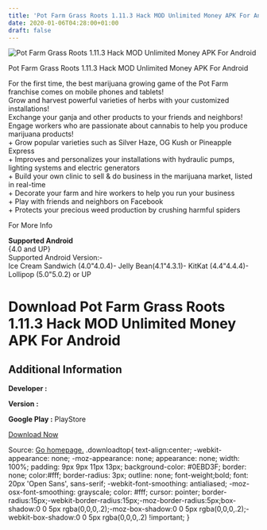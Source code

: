 ```yaml
---
title: 'Pot Farm Grass Roots 1.11.3 Hack MOD Unlimited Money APK For Android'
date: 2020-01-06T04:28:00+01:00
draft: false
---
```


![Pot Farm Grass Roots 1.11.3 Hack MOD Unlimited Money APK For Android](https://i0.wp.com/apkhome.net/wp-content/uploads/2016/11/Pot-Farm-Grass-Roots-1.11.3.png "Pot Farm Grass Roots 1.11.3 Hack MOD Unlimited Money APK For Android")

  

Pot Farm Grass Roots 1.11.3 Hack MOD Unlimited Money APK For Android

For the first time, the best marijuana growing game of the Pot Farm franchise comes on mobile phones and tablets!  
Grow and harvest powerful varieties of herbs with your customized installations!  
Exchange your ganja and other products to your friends and neighbors!  
Engage workers who are passionate about cannabis to help you produce marijuana products!  
\+ Grow popular varieties such as Silver Haze, OG Kush or Pineapple Express  
\+ Improves and personalizes your installations with hydraulic pumps, lighting systems and electric generators  
\+ Build your own clinic to sell & do business in the marijuana market, listed in real-time  
\+ Decorate your farm and hire workers to help you run your business  
\+ Play with friends and neighbors on Facebook  
\+ Protects your precious weed production by crushing harmful spiders

For More Info

**Supported Android**  
{4.0 and UP}  
Supported Android Version:-  
Ice Cream Sandwich (4.0"4.0.4)- Jelly Bean(4.1"4.3.1)- KitKat (4.4"4.4.4)- Lollipop (5.0"5.0.2) or UP

Download Pot Farm Grass Roots 1.11.3 Hack MOD Unlimited Money APK For Android
=============================================================================

Additional Information
----------------------

**Developer :**

**Version :**

**Google Play :** PlayStore

  

[Download Now](https://store4app.co/post/pot-farm-grass-roots-1-11-3-hack-mod-unlimited-money-apk-for-android_1573672198)

  
Source: [Go homepage.](https://store4app.co/post/pot-farm-grass-roots-1-11-3-hack-mod-unlimited-money-apk-for-android_1573672198) .downloadtop{ text-align:center; -webkit-appearance: none; -moz-appearance: none; appearance: none; width: 100%; padding: 9px 9px 11px 13px; background-color: #0EBD3F; border: none; color:#fff; border-radius: 3px; outline: none; font-weight;bold; font: 20px 'Open Sans', sans-serif; -webkit-font-smoothing: antialiased; -moz-osx-font-smoothing: grayscale; color: #fff; cursor: pointer; border-radius:15px;-webkit-border-radius:15px;-moz-border-radius:5px;box-shadow:0 0 5px rgba(0,0,0,.2);-moz-box-shadow:0 0 5px rgba(0,0,0,.2);-webkit-box-shadow:0 0 5px rgba(0,0,0,.2) !important; }